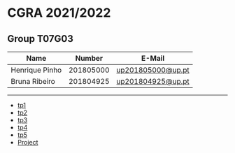 # CGRA 2021/2022

## Group T07G03
| Name             | Number    | E-Mail               |
| ---------------- | --------- | -------------------- |
| Henrique Pinho   | 201805000 | up201805000@up.pt |
| Bruna Ribeiro    | 201804925 | up201804925@up.pt |

----

  - [tp1](tp1/README.md)
  - [tp2](tp2/README.md)
  - [tp3](tp3/README.md)
  - [tp4](tp4/README.md)
  - [tp5](tp5/README.md)
  - [Project](project/README.md)
